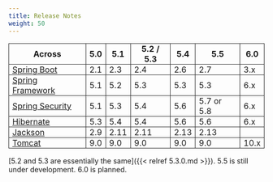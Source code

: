 ```yaml
---
title: Release Notes
weight: 50
---
```


<style>
table {
    border-collapse: collapse;

}
td, th {
    border: 1px solid #333;
    padding: 0 .4em;
}
</style>

| Across                                                          | 5.0 | 5.1  | 5.2  / 5.3 | 5.4  | 5.5        | 6.0  |
|-----------------------------------------------------------------|-----|------|------------|------|------------|------|
| [Spring Boot](https://spring.io/projects/spring-boot)           | 2.1 | 2.3  | 2.4        | 2.6  | 2.7        | 3.x  |
| [Spring Framework](https://spring.io/projects/spring-framework) | 5.1 | 5.2  | 5.3        | 5.3  | 5.3        | 6.x  |
| [Spring Security](https://spring.io/projects/spring-security)   | 5.1 | 5.3  | 5.4        | 5.6  | 5.7 or 5.8 | 6.x  |
| [Hibernate](https://hibernate.org/)                             | 5.3 | 5.4  | 5.4        | 5.6  | 5.6        | 6.x  |
| [Jackson](https://github.com/FasterXML/jackson)                 | 2.9 | 2.11 | 2.11       | 2.13 | 2.13       |      |
| [Tomcat](https://tomcat.apache.org/)                            | 9.0 | 9.0  | 9.0        | 9.0  | 9.0        | 10.x |

[5.2 and 5.3 are essentially the same]({{< relref 5.3.0.md >}}). 5.5
is still under development. 6.0 is planned.
